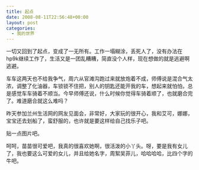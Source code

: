```yaml
---
title: 起点
date: 2008-08-11T22:56:48+00:00
layout: post
categories:
  - 我的世界
---
```


一切又回到了起点，变成了一无所有。工作一塌糊涂，丢死人了，没有办法在hp9k继续工作了，生活又是一团乱糟糟，简直没个人样，现在想做的就是逃避啊逃避。

车车这两天也不给我争气，周六从官滩沟跑过来就放炮着不成，师傅说是混合气太浓，调整了化油器，车锁锁不住把，别人的钥匙还能开我的车，想起来就怕怕，总是感觉车车骑着不顺当。今早师傅还说，什么时候你觉得车骑着顺了，也就磨合完了。难道磨合就这么难吗？

昨天参加兰州生活网的网友见面会，非常好，大家玩的很开心，我和艾可，娜娜，宝宝还去划船了，蛮舒服的，也许就是要这样给自己找乐子吧。

贴一点图片吧。

呵呵，苗苗很可爱吧，我真的很喜欢她啊，很活泼的小丫头。呀，要是我有女儿了，我也要这么可爱的女儿，并且给她名字，周絮吴菲儿，哈哈哈哈，比四个字的牛吧。